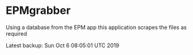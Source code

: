 # EPMgrabber
Using a database from the EPM app this application scrapes the files as required


Latest backup: Sun Oct 6 08:05:01 UTC 2019
